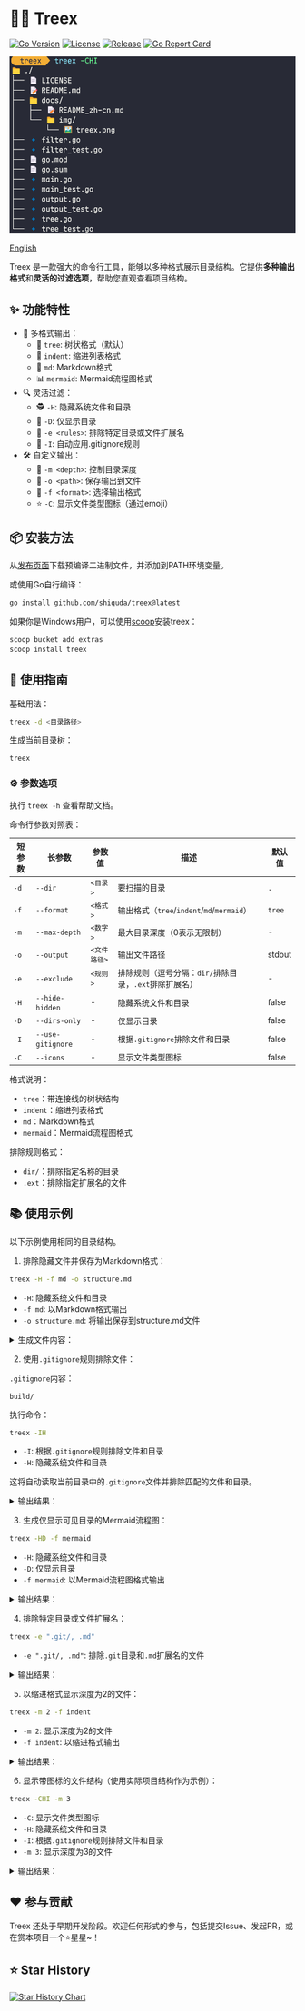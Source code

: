 # 🌳❌ Treex

[![Go Version](https://img.shields.io/badge/Go-1.22+-00ADD8?style=flat&logo=go)](https://golang.org)
[![License](https://img.shields.io/badge/License-MIT-blue.svg)](LICENSE)
[![Release](https://img.shields.io/github/v/release/shiquda/treex?include_prereleases)](https://github.com/shiquda/treex/releases)
[![Go Report Card](https://goreportcard.com/badge/github.com/shiquda/treex)](https://goreportcard.com/report/github.com/shiquda/treex)

![Treex](/docs/img/treex.png)

[English](/README.md)

Treex 是一款强大的命令行工具，能够以多种格式展示目录结构。它提供**多种输出格式**和**灵活的过滤选项**，帮助您直观查看项目结构。

## ✨ 功能特性

- 🎨 多格式输出：
  - 🌲 `tree`: 树状格式（默认）
  - 📑 `indent`: 缩进列表格式
  - 📝 `md`: Markdown格式
  - 📊 `mermaid`: Mermaid流程图格式
- 🔍 灵活过滤：
  - 🕵️ `-H`: 隐藏系统文件和目录
  - 📁 `-D`: 仅显示目录
  - 🚫 `-e <rules>`: 排除特定目录或文件扩展名
  - 📝 `-I`: 自动应用.gitignore规则
- 🛠️ 自定义输出：
  - 📏 `-m <depth>`: 控制目录深度
  - 💾 `-o <path>`: 保存输出到文件
  - 🎯 `-f <format>`: 选择输出格式
  - ⭐ `-C`: 显示文件类型图标（通过emoji）

## 📦 安装方法

从[发布页面](https://github.com/shiquda/treex/releases)下载预编译二进制文件，并添加到PATH环境变量。

或使用Go自行编译：

```bash
go install github.com/shiquda/treex@latest
```

如果你是Windows用户，可以使用[scoop](https://scoop.sh/scoop)安装treex：

```bash
scoop bucket add extras
scoop install treex
```

## 📖 使用指南

基础用法：

```bash
treex -d <目录路径>
```

生成当前目录树：

```bash
treex
```

### ⚙️ 参数选项

执行 `treex -h` 查看帮助文档。

命令行参数对照表：

| 短参数 | 长参数        | 参数值            | 描述                                                                 | 默认值       |
|--------|---------------|-------------------|---------------------------------------------------------------------|-------------|
| `-d`   | `--dir`       | `<目录>`          | 要扫描的目录                                                         | `.`         |
| `-f`   | `--format`    | `<格式>`          | 输出格式（`tree`/`indent`/`md`/`mermaid`）                           | `tree`      |
| `-m`   | `--max-depth` | `<数字>`          | 最大目录深度（0表示无限制）                                         | -           |
| `-o`   | `--output`    | `<文件路径>`      | 输出文件路径                                                        | stdout      |
| `-e`   | `--exclude`   | `<规则>`          | 排除规则（逗号分隔：`dir/`排除目录，`.ext`排除扩展名）               | -           |
| `-H`   | `--hide-hidden` | -               | 隐藏系统文件和目录                                                   | false       |
| `-D`   | `--dirs-only` | -               | 仅显示目录                                                          | false       |
| `-I`   | `--use-gitignore` | -             | 根据`.gitignore`排除文件和目录                                       | false       |
| `-C`   | `--icons`     | -               | 显示文件类型图标                                                    | false       |

格式说明：

- `tree`：带连接线的树状结构
- `indent`：缩进列表格式
- `md`：Markdown格式
- `mermaid`：Mermaid流程图格式

排除规则格式：

- `dir/`：排除指定名称的目录
- `.ext`：排除指定扩展名的文件

## 📚 使用示例

以下示例使用相同的目录结构。

1. 排除隐藏文件并保存为Markdown格式：

```bash
treex -H -f md -o structure.md
```

- `-H`: 隐藏系统文件和目录
- `-f md`: 以Markdown格式输出
- `-o structure.md`: 将输出保存到structure.md文件

<details>
<summary>生成文件内容：</summary>

```markdown
- ./
  - 1.go
  - 2.go
  - README.md
  - build/
    - win/
      - output.exe
  - test/
    - 3.go
    - README_test.md
```

</details>

2. 使用`.gitignore`规则排除文件：

`.gitignore`内容：

```text
build/
```

执行命令：

```bash
treex -IH
```

- `-I`: 根据`.gitignore`规则排除文件和目录
- `-H`: 隐藏系统文件和目录

这将自动读取当前目录中的`.gitignore`文件并排除匹配的文件和目录。

<details>
<summary>输出结果：</summary>

```text
.
├── 1.go
├── 2.go
├── README.md
└── test
    ├── 3.go
    └── README_test.md
```

</details>

3. 生成仅显示可见目录的Mermaid流程图：

```bash
treex -HD -f mermaid
```

- `-H`: 隐藏系统文件和目录
- `-D`: 仅显示目录
- `-f mermaid`: 以Mermaid流程图格式输出

<details>
<summary>输出结果：</summary>

```mermaid
graph TD
    N1[./]
    N2[build/]
    N1 --> N2
    N3[win/]
    N2 --> N3
    N4[test/]
    N1 --> N4
```

</details>

4. 排除特定目录或文件扩展名：

```bash
treex -e ".git/, .md"
```

- `-e ".git/, .md"`: 排除`.git`目录和`.md`扩展名的文件

<details>
<summary>输出结果：</summary>

```text
.
├── .gitignore
├── 1.go
├── 2.go
├── build
│   └── win
│       └── output.exe
└── test
    └── 3.go
```

</details>

5. 以缩进格式显示深度为2的文件：

```bash
treex -m 2 -f indent
```

- `-m 2`: 显示深度为2的文件
- `-f indent`: 以缩进格式输出

<details>
<summary>输出结果：</summary>

```text
./
    .git/
        HEAD
        config
        description
        hooks/
        info/
        objects/
        refs/
    .gitignore
    1.go
    2.go
    README.md
    build/
        win/
    test/
        3.go
        README_test.md
```

</details>

6. 显示带图标的文件结构（使用实际项目结构作为示例）：

```bash
treex -CHI -m 3
```

- `-C`: 显示文件类型图标
- `-H`: 隐藏系统文件和目录
- `-I`: 根据`.gitignore`规则排除文件和目录
- `-m 3`: 显示深度为3的文件

<details>
<summary>输出结果：</summary>

```text
📁 ./
├── 📝 CODE_OF_CONDUCT.md
├── 📝 CONTRIBUTING.md
├── 📄 LICENSE
├── 📝 README.md
├── 📁 build/
│   ├── 📄 entitlements.mac.plist
│   ├── 📄 icon.icns
│   ├── 📄 icon.ico
│   ├── 🖼️ icon.png
│   ├── 📁 icons/
│   │   ├── 🖼️ 1024x1024.png
│   │   ├── 🖼️ 128x128.png
│   │   ├── 🖼️ 16x16.png
│   │   ├── 🖼️ 24x24.png
│   │   ├── 🖼️ 256x256.png
│   │   ├── 🖼️ 32x32.png
│   │   ├── 🖼️ 48x48.png
│   │   ├── 🖼️ 512x512.png
│   │   └── 🖼️ 64x64.png
│   ├── 🖼️ logo.png
│   ├── 📄 nsis-installer.nsh
│   ├── 🖼️ tray_icon.png
│   ├── 🖼️ tray_icon_dark.png
│   └── 🖼️ tray_icon_light.png
├── ⚙️ dev-app-update.yml
├── 📁 docs/
│   ├── 📝 README.ja.md
│   ├── 📝 README.zh.md
│   ├── 📝 dev.md
│   ├── 📝 sponsor.md
│   └── 📁 technical/
│       └── 📝 KnowledgeService.md
├── ⚙️ electron-builder.yml
├── 📜 electron.vite.config.ts
├── 📄 eslint.config.mjs
├── 📋 package.json
├── 📁 packages/
│   ├── 📁 artifacts/
│   │   ├── 📝 README.md
│   │   ├── 📋 package.json
│   │   └── 📁 statics/
│   ├── 📁 database/
│   │   ├── 📝 README.md
│   │   ├── 📁 data/
│   │   ├── 📋 package.json
│   │   ├── 📁 src/
│   │   └── 📄 yarn.lock
│   └── 📁 shared/
│       ├── 📜 IpcChannel.ts
│       └── 📁 config/
├── 📁 resources/
│   ├── 📁 cherry-studio/
│   │   ├── 🌐 license.html
│   │   └── 🌐 releases.html
│   ├── 📁 data/
│   │   └── 📋 agents.json
│   ├── 📁 js/
│   │   ├── 📜 bridge.js
│   │   └── 📜 utils.js
│   ├── 📁 scripts/
│   │   ├── 📜 download.js
│   │   ├── 📜 install-bun.js
│   │   └── 📜 install-uv.js
│   └── 📄 textMonitor.swift
├── 📁 scripts/
│   ├── 📜 after-pack.js
│   ├── 📜 build-npm.js
│   ├── 📜 check-i18n.js
│   ├── 📜 check-i18n.ts
│   ├── 📜 cloudflare-worker.js
│   ├── 📜 notarize.js
│   ├── 📜 remove-locales.js
│   ├── 📜 replace-spaces.js
│   ├── 📜 update-i18n.ts
│   ├── 📜 utils.js
│   └── 📜 version.js
├── 📁 src/
│   ├── 📁 components/
│   ├── 📁 main/
│   │   ├── 📜 config.ts
│   │   ├── 📜 constant.ts
│   │   ├── 📜 electron.d.ts
│   │   ├── 📁 embeddings/
│   │   ├── 📜 env.d.ts
│   │   ├── 📜 index.ts
│   │   ├── 📁 integration/
│   │   ├── 📜 ipc.ts
│   │   ├── 📁 loader/
│   │   ├── 📁 mcpServers/
│   │   ├── 📁 reranker/
│   │   ├── 📁 services/
│   │   └── 📁 utils/
│   ├── 📁 preload/
│   │   ├── 📜 index.d.ts
│   │   └── 📜 index.ts
│   └── 📁 renderer/
│       ├── 🌐 index.html
│       └── 📁 src/
├── 📋 tsconfig.json
├── 📋 tsconfig.node.json
├── 📋 tsconfig.web.json
└── 📄 yarn.lock
```

</details>

## ♥️ 参与贡献

Treex 还处于早期开发阶段。欢迎任何形式的参与，包括提交Issue、发起PR，或在赏本项目一个⭐星星~！

## ⭐ Star History

<a href="https://www.star-history.com/#shiquda/treex&Timeline">
 <picture>
   <source media="(prefers-color-scheme: dark)" srcset="https://api.star-history.com/svg?repos=shiquda/treex&type=Timeline&theme=dark" />
   <source media="(prefers-color-scheme: light)" srcset="https://api.star-history.com/svg?repos=shiquda/treex&type=Timeline" />
   <img alt="Star History Chart" src="https://api.star-history.com/svg?repos=shiquda/treex&type=Timeline" />
 </picture>
</a>
